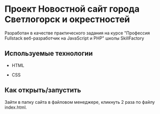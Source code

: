 # Проект Новостной сайт города Светлогорск и окрестностей

Разработан в качестве практического задания на курсе "Профессия Fullstack веб-разработчик на JavaScript и PHP"  школы SkillFactory

## Используемые технологии

* HTML

* CSS

## Как открыть/запустить

Зайти в папку сайта в файловом менеджере, кликнуть 2 раза по файлу index.html.

